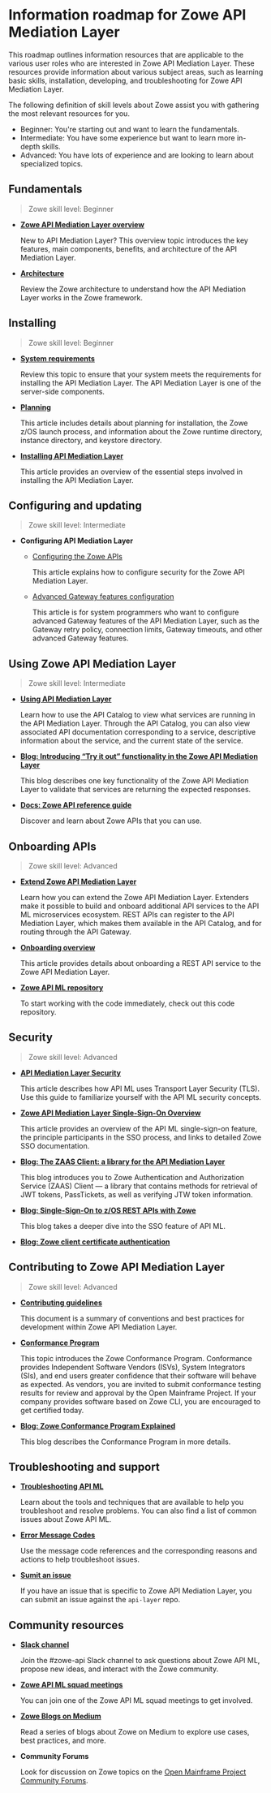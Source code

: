 # Information roadmap for Zowe API Mediation Layer

This roadmap outlines information resources that are applicable to the various user roles who are interested in Zowe API Mediation Layer. These resources provide information about various subject areas, such as learning basic skills, installation, developing, and troubleshooting for Zowe API Mediation Layer.

The following definition of skill levels about Zowe assist you with gathering the most relevant resources for you. 

* Beginner: You're starting out and want to learn the fundamentals.
* Intermediate: You have some experience but want to learn more in-depth skills. 
* Advanced: You have lots of experience and are looking to learn about specialized topics.

## Fundamentals

> Zowe skill level: Beginner

- [**Zowe API Mediation Layer overview**](overview.md#api-mediation-layer)

   New to API Mediation Layer? This overview topic introduces the key features, main components, benefits, and architecture of the API Mediation Layer.

- [**Architecture**](zowe-architecture.md#zowe-architecture)

   Review the Zowe architecture to understand how the API Mediation Layer works in the Zowe framework.

## Installing

> Zowe skill level: Beginner

- [**System requirements**](../user-guide/systemrequirements-zos.md)

   Review this topic to ensure that your system meets the requirements for installing the API Mediation Layer. The API Mediation Layer is one of the server-side components. 

- [**Planning**](../user-guide/installandconfig.md#planning-the-installation-of-zowe-server-components)

  This article includes details about planning for installation, the Zowe z/OS launch process, and information about the Zowe runtime directory, instance directory, and keystore directory.

- [**Installing API Mediation Layer**](../user-guide/install-zos.md#z-os-installation-roadmap)

   This article provides an overview of the essential steps involved in installing the API Mediation Layer.

## Configuring and updating

> Zowe skill level: Intermediate

- **Configuring API Mediation Layer**

   - [Configuring the Zowe APIs](../user-guide/configure-data-sets-jobs-api.md) 

      This article explains how to configure security for the Zowe API Mediation Layer. 

   - [Advanced Gateway features configuration](../user-guide/advanced-apiml-configuration.md)
      
      This article is for system programmers who want to configure advanced Gateway features of the API Mediation Layer, such as the Gateway retry policy, connection limits, Gateway timeouts, and other advanced Gateway features.

## Using Zowe API Mediation Layer

> Zowe skill level: Intermediate

- [**Using API Mediation Layer**](../user-guide/api-mediation/using-api-mediation-layer.md)

   Learn how to use the API Catalog to view what services are running in the API Mediation Layer. Through the API Catalog, you can also view associated API documentation corresponding to a service, descriptive information about the service, and the current state of the service. 

- [**Blog: Introducing “Try it out” functionality in the Zowe API Mediation Layer**](https://medium.com/zowe/introducing-try-it-out-functionality-in-the-zowe-api-mediation-layer-930aa9e947bd) 

   This blog describes one key functionality of the Zowe API Mediation Layer to validate that services are returning the expected responses. 

- [**Docs: Zowe API reference guide**](../appendix/zowe-api-reference.md)

   Discover and learn about Zowe APIs that you can use.

## Onboarding APIs

> Zowe skill level: Advanced

- [**Extend Zowe API Mediation Layer**](../extend/extend-zowe-overview.md#extend-zowe-api-mediation-layer) 

   Learn how you can extend the Zowe API Mediation Layer. Extenders make it possible to build and onboard additional API services to the API ML microservices ecosystem. REST APIs can register to the API Mediation Layer, which makes them available in the API Catalog, and for routing through the API Gateway.

- [**Onboarding overview**](../extend/extend-apiml/onboard-overview.md#prerequisites)

   This article provides details about onboarding a REST API service to the Zowe API Mediation Layer. 

- [**Zowe API ML repository**](https://github.com/zowe/zowe-api)

   To start working with the code immediately, check out this code repository. 

## Security

> Zowe skill level: Advanced

- [**API Mediation Layer Security**](../extend/extend-apiml/zowe-api-mediation-layer-security-overview.md)

   This article describes how API ML uses Transport Layer Security (TLS). Use this guide to familiarize yourself with the API ML security concepts.

- [**Zowe API Mediation Layer Single-Sign-On Overview**](../extend/extend-apiml/api-mediation-sso.md)

   This article provides an overview of the API ML single-sign-on feature, the principle participants in the SSO process, and links to detailed Zowe SSO documentation.

- [**Blog: The ZAAS Client: a library for the API Mediation Layer**](https://medium.com/zowe/the-zaas-client-a-library-for-the-api-mediation-layer-822ea2994388)

   This blog introduces you to Zowe Authentication and Authorization Service (ZAAS) Client — a library that contains methods for retrieval of JWT tokens, PassTickets, as well as verifying JTW token information.

- [**Blog: Single-Sign-On to z/OS REST APIs with Zowe**](https://medium.com/zowe/single-sign-on-to-z-os-rest-apis-with-zowe-6e35fd022a95)

   This blog takes a deeper dive into the SSO feature of API ML.
   
- [**Blog: Zowe client certificate authentication**](https://medium.com/zowe/zowe-client-certificate-authentication-5f1c7d4d579)   

## Contributing to Zowe API Mediation Layer

> Zowe skill level: Advanced

- [**Contributing guidelines**](https://github.com/zowe/api-layer/blob/master/CONTRIBUTING.md)

   This document is a summary of conventions and best practices for development within Zowe API Mediation Layer.

- [**Conformance Program**](../extend/zowe-conformance-program.md)
   
  This topic introduces the Zowe Conformance Program. Conformance provides Independent Software Vendors (ISVs), System Integrators (SIs), and end users greater confidence that their software will behave as expected. As vendors, you are invited to submit conformance testing results for review and approval by the Open Mainframe Project. If your company provides software based on Zowe CLI, you are encouraged to get certified today.

- [**Blog: Zowe Conformance Program Explained**](https://medium.com/zowe/zowe-conformance-program-7f1574ade8ea)

   This blog describes the Conformance Program in more details.

## Troubleshooting and support

- [**Troubleshooting API ML**](../troubleshoot/troubleshoot-apiml.md)

   Learn about the tools and techniques that are available to help you troubleshoot and resolve problems. You can also find a list of common issues about Zowe API ML. 

- [**Error Message Codes**](../troubleshoot/troubleshoot-apiml-error-codes.md) 

   Use the message code references and the corresponding reasons and actions to help troubleshoot issues.

- [**Sumit an issue**](https://github.com/zowe/api-layer/issues)

   If you have an issue that is specific to Zowe API Mediation Layer, you can submit an issue against the `api-layer` repo.

## Community resources 

- [**Slack channel**](https://openmainframeproject.slack.com/)
   
   Join the #zowe-api Slack channel to ask questions about Zowe API ML, propose new ideas, and interact with the Zowe community. 

- [**Zowe API ML squad meetings**](https://zoom-lfx.platform.linuxfoundation.org/meetings/zowe)

   You can join one of the Zowe API ML squad meetings to get involved.

- [**Zowe Blogs on Medium**](https://medium.com/zowe) 

   Read a series of blogs about Zowe on Medium to explore use cases, best practices, and more. 

- **Community Forums**

   Look for discussion on Zowe topics on the [Open Mainframe Project Community Forums](https://community.openmainframeproject.org/c/zowe).






